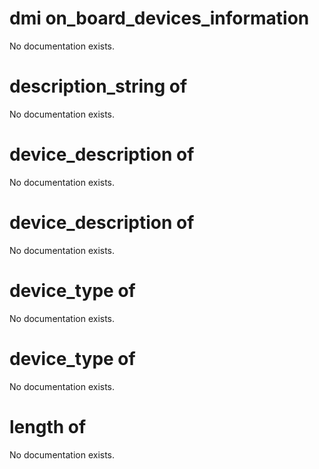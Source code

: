 # dmi on_board_devices_information

No documentation exists.

# description_string of <dmi on_board_devices_information>

No documentation exists.

# device_description <integer> of <dmi on_board_devices_information>

No documentation exists.

# device_description of <dmi on_board_devices_information>

No documentation exists.

# device_type <integer> of <dmi on_board_devices_information>

No documentation exists.

# device_type of <dmi on_board_devices_information>

No documentation exists.

# length of <dmi on_board_devices_information>

No documentation exists.
